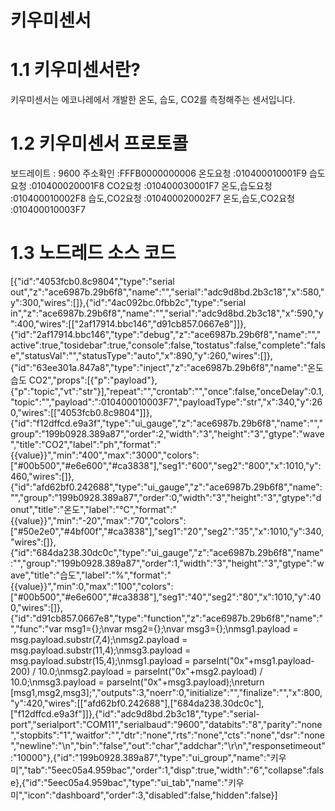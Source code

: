 키우미센서
======================

# 1.1 키우미센서란?
키우미센서는 에코나레에서 개발한 온도, 습도, CO2를 측정해주는 센서입니다.

# 1.2 키우미센서 프로토콜
>
보드레이트 : 9600
주소확인    :FFFB0000000006	
온도요청	:010400010001F9
습도요청	:010400020001F8
CO2요청 :010400030001F7
온도,습도요청	:010400010002F8
습도,CO2요청	:010400020002F7
온도,습도,CO2요청	:010400010003F7
# 1.3 노드레드 소스 코드
>
[{"id":"4053fcb0.8c9804","type":"serial out","z":"ace6987b.29b6f8","name":"","serial":"adc9d8bd.2b3c18","x":580,"y":300,"wires":[]},{"id":"4ac092bc.0fbb2c","type":"serial in","z":"ace6987b.29b6f8","name":"","serial":"adc9d8bd.2b3c18","x":590,"y":400,"wires":[["2af17914.bbc146","d91cb857.0667e8"]]},{"id":"2af17914.bbc146","type":"debug","z":"ace6987b.29b6f8","name":"","active":true,"tosidebar":true,"console":false,"tostatus":false,"complete":"false","statusVal":"","statusType":"auto","x":890,"y":260,"wires":[]},{"id":"63ee301a.847a8","type":"inject","z":"ace6987b.29b6f8","name":"온도 습도 CO2","props":[{"p":"payload"},{"p":"topic","vt":"str"}],"repeat":"","crontab":"","once":false,"onceDelay":0.1,"topic":"","payload":":010400010003F7","payloadType":"str","x":340,"y":260,"wires":[["4053fcb0.8c9804"]]},{"id":"f12dffcd.e9a3f","type":"ui_gauge","z":"ace6987b.29b6f8","name":"","group":"199b0928.389a87","order":2,"width":"3","height":"3","gtype":"wave","title":"CO2","label":"ph","format":"{{value}}","min":"400","max":"3000","colors":["#00b500","#e6e600","#ca3838"],"seg1":"600","seg2":"800","x":1010,"y":460,"wires":[]},{"id":"afd62bf0.242688","type":"ui_gauge","z":"ace6987b.29b6f8","name":"","group":"199b0928.389a87","order":0,"width":"3","height":"3","gtype":"donut","title":"온도","label":"℃","format":"{{value}}","min":"-20","max":"70","colors":["#50e2e0","#4bf00f","#ca3838"],"seg1":"20","seg2":"35","x":1010,"y":340,"wires":[]},{"id":"684da238.30dc0c","type":"ui_gauge","z":"ace6987b.29b6f8","name":"","group":"199b0928.389a87","order":1,"width":"3","height":"3","gtype":"wave","title":"습도","label":"%","format":"{{value}}","min":0,"max":"100","colors":["#00b500","#e6e600","#ca3838"],"seg1":"40","seg2":"80","x":1010,"y":400,"wires":[]},{"id":"d91cb857.0667e8","type":"function","z":"ace6987b.29b6f8","name":"","func":"var msg1={};\nvar msg2={};\nvar msg3={};\nmsg1.payload = msg.payload.substr(7,4);\nmsg2.payload = msg.payload.substr(11,4);\nmsg3.payload = msg.payload.substr(15,4);\nmsg1.payload = parseInt(\"0x\"+msg1.payload-200) / 10.0;\nmsg2.payload = parseInt(\"0x\"+msg2.payload) / 10.0;\nmsg3.payload = parseInt(\"0x\"+msg3.payload);\nreturn [msg1,msg2,msg3];","outputs":3,"noerr":0,"initialize":"","finalize":"","x":800,"y":420,"wires":[["afd62bf0.242688"],["684da238.30dc0c"],["f12dffcd.e9a3f"]]},{"id":"adc9d8bd.2b3c18","type":"serial-port","serialport":"COM11","serialbaud":"9600","databits":"8","parity":"none","stopbits":"1","waitfor":"","dtr":"none","rts":"none","cts":"none","dsr":"none","newline":"\\n","bin":"false","out":"char","addchar":"\\r\\n","responsetimeout":"10000"},{"id":"199b0928.389a87","type":"ui_group","name":"키우미","tab":"5eec05a4.959bac","order":1,"disp":true,"width":"6","collapse":false},{"id":"5eec05a4.959bac","type":"ui_tab","name":"키우미","icon":"dashboard","order":3,"disabled":false,"hidden":false}]
